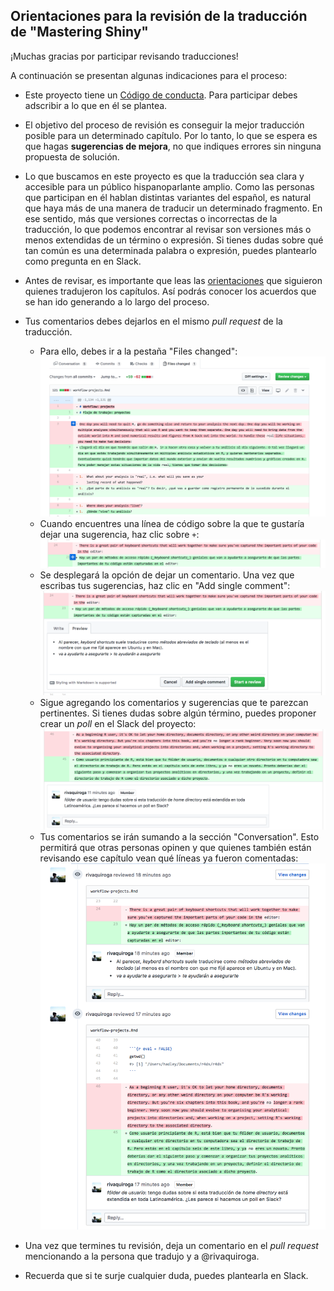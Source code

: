 ## Orientaciones para la revisión de la traducción de "Mastering Shiny"

¡Muchas gracias por participar revisando traducciones!

A continuación se presentan algunas indicaciones para el proceso:

- Este proyecto tiene un [Código de conducta](https://github.com/cienciadedatos/descripcion-y-orientaciones/blob/master/README.md). Para participar debes adscribir a lo que en él se plantea.

- El objetivo del proceso de revisión es conseguir la mejor traducción posible para un determinado capítulo. Por lo tanto, lo que se espera es que hagas __sugerencias de mejora__, no que indiques errores sin ninguna propuesta de solución.

- Lo que buscamos en este proyecto es que la traducción sea clara y accesible para un público hispanoparlante amplio. Como las personas que participan en él hablan distintas variantes del español, es natural que haya más de una manera de traducir un determinado fragmento. En ese sentido, más que versiones correctas o incorrectas de la traducción, lo que podemos encontrar al revisar son versiones más o menos extendidas de un término o expresión. Si tienes dudas sobre qué tan común es una determinada palabra o expresión, puedes plantearlo como pregunta en en Slack.

- Antes de revisar, es importante que leas las [orientaciones](https://github.com/cienciadedatos/mastering-shiny/blob/traduccion/documentacion-traduccion/orientaciones-traduccion.md) que siguieron quienes tradujeron los capítulos. Así podrás conocer los acuerdos que se han ido generando a lo largo del proceso.

- Tus comentarios debes dejarlos en el mismo _pull request_ de la traducción.

  - Para ello, debes ir a la pestaña "Files changed": <img src= "capturas-de-pantalla/files_changed.png" alt="Files changed" />
  - Cuando encuentres una línea de código sobre la que te gustaría dejar una sugerencia, haz clic sobre `+`: <img src= "capturas-de-pantalla/add_comment.png" alt="Add comment" />
  - Se desplegará la opción de dejar un comentario. Una vez que escribas tus sugerencias, haz clic en "Add single comment": <img src= "capturas-de-pantalla/write_comment.png" alt="Write comment" />
  - Sigue agregando los comentarios y sugerencias que te parezcan pertinentes. Si tienes dudas sobre algún término, puedes proponer crear un _poll_ en el Slack del proyecto: <img src= "capturas-de-pantalla/comment2.png" alt="Poll" />
  - Tus comentarios se irán sumando a la sección "Conversation". Esto permitirá que otras personas opinen y que quienes también están revisando ese capítulo vean qué líneas ya fueron comentadas: <img src= "capturas-de-pantalla/in_conversation.png" alt="Add comment" />



- Una vez que termines tu revisión, deja un comentario en el _pull request_ mencionando a la persona que tradujo y a @rivaquiroga.

- Recuerda que si te surje cualquier duda, puedes plantearla en Slack.

